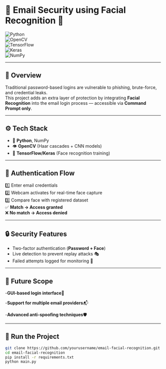 # 🔐 Email Security using Facial Recognition 📧  

![Python](https://img.shields.io/badge/Python-3776AB?style=for-the-badge&logo=python&logoColor=white)  
![OpenCV](https://img.shields.io/badge/OpenCV-27338e?style=for-the-badge&logo=opencv&logoColor=white)  
![TensorFlow](https://img.shields.io/badge/TensorFlow-FF6F00?style=for-the-badge&logo=tensorflow&logoColor=white)  
![Keras](https://img.shields.io/badge/Keras-D00000?style=for-the-badge&logo=keras&logoColor=white)  
![NumPy](https://img.shields.io/badge/NumPy-013243?style=for-the-badge&logo=numpy&logoColor=white)  

---

## 🌟 Overview  
Traditional password-based logins are vulnerable to phishing, brute-force, and credential leaks.  
This project adds an extra layer of protection by integrating **Facial Recognition** into the email login process — accessible via **Command Prompt only**.  

---

## ⚙️ Tech Stack  
- 🐍 **Python**, NumPy  
- 👁️ **OpenCV** (Haar cascades + CNN models)  
- 🤖 **TensorFlow/Keras** (Face recognition training)  

---

## 🔑 Authentication Flow  
1️⃣ Enter email credentials  
2️⃣ Webcam activates for real-time face capture  
3️⃣ Compare face with registered dataset  
✅ **Match → Access granted**  
❌ **No match → Access denied**  

---

## 🔒 Security Features  
- Two-factor authentication (**Password + Face**)  
- Live detection to prevent replay attacks 🎭  
- Failed attempts logged for monitoring 📜  

---

## 🔮 Future Scope
-**GUI-based login interface**🎨

-**Support for multiple email providers**📬

-**Advanced anti-spoofing techniques**🛡️

---

## 🚀 Run the Project  
```bash
git clone https://github.com/yourusername/email-facial-recognition.git
cd email-facial-recognition
pip install -r requirements.txt
python main.py


